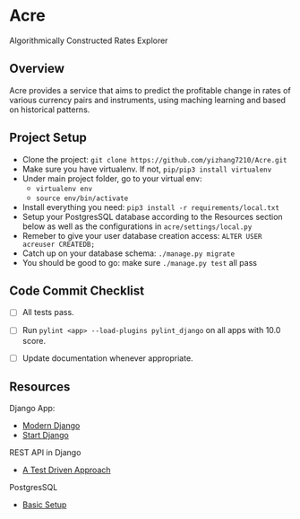 # Acre
Algorithmically Constructed Rates Explorer

Overview
--------

Acre provides a service that aims to predict the profitable change in rates
of various currency pairs and instruments, using maching learning and based on
historical patterns.


Project Setup
-------------
- Clone the project: `git clone https://github.com/yizhang7210/Acre.git`
- Make sure you have virtualenv. If not, `pip/pip3 install virtualenv`
- Under main project folder, go to your virtual env:
    - `virtualenv env`
    - `source env/bin/activate`
- Install everything you need: `pip3 install -r requirements/local.txt`
- Setup your PostgresSQL database according to the Resources section below
as well as the configurations in `acre/settings/local.py`
- Remeber to give your user database creation access: `ALTER USER acreuser CREATEDB;`
- Catch up on your database schema: `./manage.py migrate`
- You should be good to go: make sure `./manage.py test` all pass


Code Commit Checklist
---------------------
- [ ] All tests pass.
- [ ] Run `pylint <app> --load-plugins pylint_django` on all apps with 10.0 score.
- [ ] Update documentation whenever appropriate.


Resources
---------
Django App:
- [Modern Django](https://medium.com/@djstein/modern-django-part-0-introduction-and-initial-setup-657df48f08f8)
- [Start Django](https://realpython.com/learn/start-django/)

REST API in Django
- [A Test Driven Approach](https://scotch.io/tutorials/build-a-rest-api-with-django-a-test-driven-approach-part-1)

PostgresSQL
- [Basic Setup](https://www.digitalocean.com/community/tutorials/how-to-use-postgresql-with-your-django-application-on-ubuntu-16-04)

